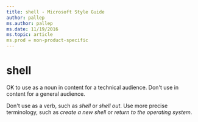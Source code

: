 ```yaml
---
title: shell - Microsoft Style Guide
author: pallep
ms.author: pallep
ms.date: 11/19/2016
ms.topic: article
ms.prod = non-product-specific
---
```


# shell

OK to use as a noun in content for a technical audience. Don't use in content for a general audience.

Don't use as a verb, such as *shell* or *shell out*. Use more precise terminology, such as *create a new shell* or *return to the operating system*.
